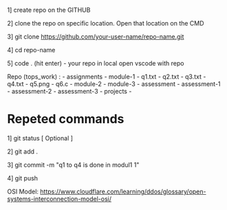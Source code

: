 1] create repo on the GITHUB

2] clone the repo on specific location. Open that location on the CMD

3] git clone https://github.com/your-user-name/repo-name.git

4] cd repo-name

5] code . (hit enter) - your repo in local open vscode with repo

Repo (tops_work) :
    - assignments
        - module-1
            - q1.txt
            - q2.txt
            - q3.txt
            - q4.txt
            - q5.png
            - q6.c
        - module-2
        - module-3
    - assessment
        - assessment-1
        - assessment-2
        - assessment-3
    - projects
        - 

# Repeted commands

1] git status [ Optional ]

2] git add .

3] git commit -m "q1 to q4 is done in modul1 1"

4] git push

OSI Model: https://www.cloudflare.com/learning/ddos/glossary/open-systems-interconnection-model-osi/